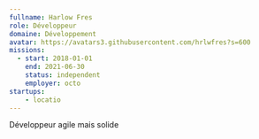 ```yaml
---
fullname: Harlow Fres
role: Développeur
domaine: Développement
avatar: https://avatars3.githubusercontent.com/hrlwfres?s=600
missions:
  - start: 2018-01-01
    end: 2021-06-30
    status: independent
    employer: octo
startups:
    - locatio
---
```


Développeur agile mais solide
